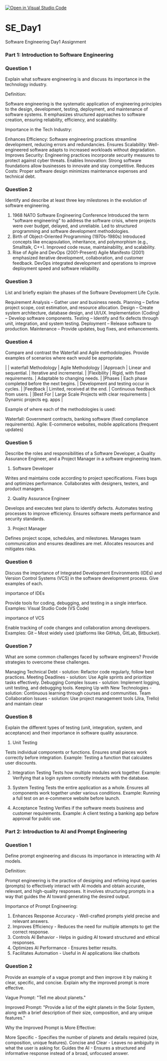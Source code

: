 [![Open in Visual Studio Code](https://classroom.github.com/assets/open-in-vscode-2e0aaae1b6195c2367325f4f02e2d04e9abb55f0b24a779b69b11b9e10269abc.svg)](https://classroom.github.com/online_ide?assignment_repo_id=18419300&assignment_repo_type=AssignmentRepo)
# SE_Day1
Software Engineering Day1 Assignment

### Part 1: Introduction to Software Engineering

  ### Question 1 
Explain what software engineering is and discuss its importance in the technology industry.

Definition:

Software engineering is the systematic application of engineering principles to the design, development, testing, deployment, and maintenance of software systems. It emphasizes structured approaches to software creation, ensuring reliability, efficiency, and scalability.

Importance in the Tech Industry:

Enhances Efficiency: Software engineering practices streamline development, reducing errors and redundancies.
Ensures Scalability: Well-engineered software adapts to increased workloads without degradation.
Improves Security: Engineering practices incorporate security measures to protect against cyber threats.
Enables Innovation: Strong software foundations allow businesses to innovate and stay competitive.
Reduces Costs: Proper software design minimizes maintenance expenses and technical debt.

### Question 2
Identify and describe at least three key milestones in the evolution of software engineering.

1. 1968 NATO Software Engineering Conference
Introduced the term "software engineering" to address the software crisis, where projects were over budget, delayed, and unreliable.
Led to structured programming and software development methodologies.
2. Birth of Object-Oriented Programming (1970s-1980s)
Introduced concepts like encapsulation, inheritance, and polymorphism (e.g., Smalltalk, C++).
Improved code reuse, maintainability, and scalability.
3. Rise of Agile and DevOps (2001-Present)
Agile Manifesto (2001) emphasized iterative development, collaboration, and customer feedback.
DevOps integrated development and operations to improve deployment speed and software reliability.

### Question 3

List and briefly explain the phases of the Software Development Life Cycle.

Requirement Analysis – Gather user and business needs.
Planning – Define project scope, cost estimation, and resource allocation.
Design – Create system architecture, database design, and UI/UX.
Implementation (Coding) – Develop software components.
Testing – Identify and fix defects through unit, integration, and system testing.
Deployment – Release software to production.
Maintenance – Provide updates, bug fixes, and enhancements.

### Question 4

Compare and contrast the Waterfall and Agile methodologies. Provide examples of scenarios where each would be appropriate.

|                   |  waterfall Methodology                         |  Agile Methodology                              |
|Approach	          |  Linear and sequential.	                       |  Iterative and incremental.                     |
|Flexibility	      |  Rigid, with fixed requirements.               |	Adaptable to changing needs.                   |
|Phases	            |  Each phase completed before the next begins.	 | Development and testing occur in cycles.        |
|Feedback	          |  Limited, received at the end.	               | Continuous feedback from users.                 |
|Best For           | Large Scale Projects with clear requirements   | Dynamic projects eg. apps                       |

Example of where each of the methodologies is used:

Waterfall: Government contracts, banking software (fixed compliance requirements).
Agile: E-commerce websites, mobile applications (frequent updates)

### Question 5

Describe the roles and responsibilities of a Software Developer, a Quality Assurance Engineer, and a Project Manager in a software engineering team.

1. Software Developer
   
Writes and maintains code according to project specifications.
Fixes bugs and optimizes performance.
Collaborates with designers, testers, and product managers.

2. Quality Assurance Engineer

Develops and executes test plans to identify defects.
Automates testing processes to improve efficiency.
Ensures software meets performance and security standards.

3. Project Manager 

Defines project scope, schedules, and milestones.
Manages team communication and ensures deadlines are met.
Allocates resources and mitigates risks.


### Question 6

Discuss the importance of Integrated Development Environments (IDEs) and Version Control Systems (VCS) in the software development process. Give examples of each.

importance of IDEs

Provide tools for coding, debugging, and testing in a single interface.
Examples:
Visual Studio Code (VS Code) 

 importance of VCS
 
Enable tracking of code changes and collaboration among developers.
Examples:
Git – Most widely used (platforms like GitHub, GitLab, Bitbucket).


### Question 7
What are some common challenges faced by software engineers? Provide strategies to overcome these challenges.

Managing Technical Debt -           solution: Refactor code regularly, follow best practices.
Meeting Deadlines -                 solution:  Use Agile sprints and prioritize tasks effectively.
Debugging Complex Issues -          solution:  Implement logging, unit testing, and debugging tools.
Keeping Up with New Technologies -  solution:  Continuous learning through courses and communities.
Team Collaboration Issues -         solution:  Use project management tools (Jira, Trello) and maintain clear

### Question 8
Explain the different types of testing (unit, integration, system, and acceptance) and their importance in software quality assurance.

1. Unit Testing
   
Tests individual components or functions.
Ensures small pieces work correctly before integration.
Example: Testing a function that calculates user discounts.

2. Integration Testing
Tests how multiple modules work together.
Example: Verifying that a login system correctly interacts with the database.

4. System Testing
Tests the entire application as a whole.
Ensures all components work together under various conditions.
Example: Running a full test on an e-commerce website before launch.

5. Acceptance Testing
Verifies if the software meets business and customer requirements.
Example: A client testing a banking app before approval for public use.


### Part 2: Introduction to AI and Prompt Engineering

### Question 1
Define prompt engineering and discuss its importance in interacting with AI models.

Definition:

Prompt engineering is the practice of designing and refining input queries (prompts) to effectively interact with AI models and obtain accurate, relevant, and high-quality responses. It involves structuring prompts in a way that guides the AI toward generating the desired output.

Importance of Prompt Engineering:

1. Enhances Response Accuracy - Well-crafted prompts yield precise and relevant answers.
2. Improves Efficiency - Reduces the need for multiple attempts to get the correct response.
3. Controls AI Behavior - Helps in guiding AI toward structured and ethical responses.
4. Optimizes AI Performance - Ensures better results.
5. Facilitates Automation - Useful in AI applications like chatbots


### Question 2
Provide an example of a vague prompt and then improve it by making it clear, specific, and concise. Explain why the improved prompt is more effective.

Vague Prompt:
"Tell me about planets."

Improved Prompt:
"Provide a list of the eight planets in the Solar System, along with a brief description of their size, composition, and any unique features."

Why the Improved Prompt is More Effective:

More Specific - Specifies the number of planets and details required (size, composition, unique features).
Concise and Clear - Leaves no ambiguity in what the user is asking for.
Guides the AI - Ensures a structured and informative response instead of a broad, unfocused answer.

